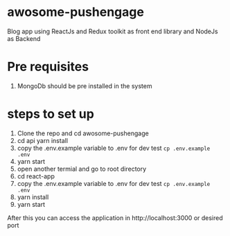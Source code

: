# awosome-pushengage
Blog app using ReactJs and Redux toolkit as front end library and NodeJs as Backend

# Pre requisites
1. MongoDb should be pre installed in the system
# steps to set up

1. Clone the repo and cd awosome-pushengage
2. cd api yarn install
3. copy the .env.example variable to .env for dev test ``` cp .env.example .env ```
4. yarn start
5. open another termial and go to root directory
6. cd react-app
7. copy the .env.example variable to .env for dev test ``` cp .env.example .env ```
8. yarn install
9. yarn start

After this you can access the application in http://localhost:3000 or desired port